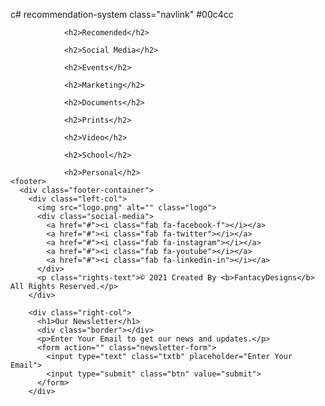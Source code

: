 c# recommendation-system
class="navlink"
#00c4cc
 <span class="bottom-text">
 
                <h2>Recomended</h2>
 
                <h2>Social Media</h2>
 
                <h2>Events</h2>
 
                <h2>Marketing</h2>
 
                <h2>Documents</h2>
 
                <h2>Prints</h2>
 
                <h2>Video</h2>
 
                <h2>School</h2>
 
                <h2>Personal</h2>
    <footer>
      <div class="footer-container">
        <div class="left-col">
          <img src="logo.png" alt="" class="logo">
          <div class="social-media">
            <a href="#"><i class="fab fa-facebook-f"></i></a>
            <a href="#"><i class="fab fa-twitter"></i></a>
            <a href="#"><i class="fab fa-instagram"></i></a>
            <a href="#"><i class="fab fa-youtube"></i></a>
            <a href="#"><i class="fab fa-linkedin-in"></i></a>
          </div>
          <p class="rights-text">© 2021 Created By <b>FantacyDesigns</b>  All Rights Reserved.</p>
        </div>
 
        <div class="right-col">
          <h1>Our Newsletter</h1>
          <div class="border"></div>
          <p>Enter Your Email to get our news and updates.</p>
          <form action="" class="newsletter-form">
            <input type="text" class="txtb" placeholder="Enter Your Email">
            <input type="submit" class="btn" value="submit">
          </form>
        </div>